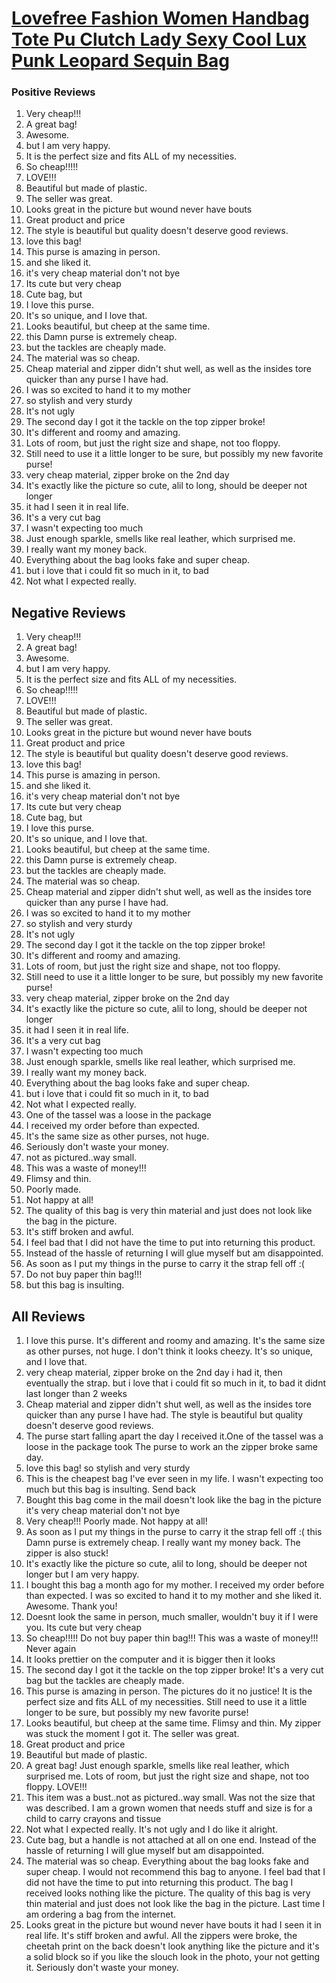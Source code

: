 # [Lovefree Fashion Women Handbag Tote Pu Clutch Lady Sexy Cool Lux Punk Leopard Sequin Bag](https://products.checkmycream.com/products/Lovefree-Fashion-Women-Handbag-Tote-Pu-Clutch-Lady-Sexy-Cool-Lux-Punk-Leopard-Sequin-Bag.html)

### Positive Reviews

<ol>
      <li>Very cheap!!!</li>
      <li>A great bag!</li>
      <li>Awesome.</li>
      <li>but I am very happy.</li>
      <li>It is the perfect size and fits ALL of my necessities.</li>
      <li>So cheap!!!!!</li>
      <li>LOVE!!!</li>
      <li>Beautiful but made of plastic.</li>
      <li>The seller was great.</li>
      <li>Looks great in the picture but wound never have bouts</li>
      <li>Great product and price</li>
      <li>The style is beautiful but quality doesn&#x27;t deserve good reviews.</li>
      <li>love this bag!</li>
      <li>This purse is amazing in person.</li>
      <li>and she liked it.</li>
      <li>it&#x27;s very cheap material don&#x27;t not bye</li>
      <li>Its cute but very cheap</li>
      <li>Cute bag, but</li>
      <li>I love this purse.</li>
      <li>It&#x27;s so unique, and I love that.</li>
      <li>Looks beautiful, but cheep at the same time.</li>
      <li>this Damn purse is extremely cheap.</li>
      <li>but the tackles are cheaply made.</li>
      <li>The material was so cheap.  </li>
      <li>Cheap material and zipper didn&#x27;t shut well, as well as the insides tore quicker than any purse I have had.  </li>
      <li>I was so excited to hand it to my mother</li>
      <li>so stylish and very sturdy</li>
      <li>It&#x27;s not ugly</li>
      <li>The second day I got it the tackle on the top zipper broke!</li>
      <li>It&#x27;s different and roomy and amazing.</li>
      <li>Lots of room, but just the right size and shape, not too floppy.</li>
      <li>Still need to use it a little longer to be sure, but possibly my new favorite purse!</li>
      <li>very cheap material, zipper broke on the 2nd day</li>
      <li>It&#x27;s exactly like the picture so cute, alil to long, should be deeper not longer</li>
      <li>it had I seen it in real life.  </li>
      <li>It&#x27;s a very cut bag</li>
      <li>I wasn&#x27;t expecting too much</li>
      <li>Just enough sparkle, smells like real leather, which surprised me.</li>
      <li>I really want my money back.</li>
      <li>Everything about the bag looks fake and super cheap.  </li>
      <li>but i love that i could fit so much in it, to bad</li>
      <li>Not what I expected really.</li>
</ol>


<h2>Negative Reviews</h2>
<ol>
<li> Very cheap!!!</li>
<li> A great bag!</li>
<li> Awesome.</li>
<li> but I am very happy.</li>
<li> It is the perfect size and fits ALL of my necessities.</li>
<li> So cheap!!!!!</li>
<li> LOVE!!!</li>
<li> Beautiful but made of plastic.</li>
<li> The seller was great.</li>
<li> Looks great in the picture but wound never have bouts</li>
<li> Great product and price</li>
<li> The style is beautiful but quality doesn&#x27;t deserve good reviews.</li>
<li> love this bag!</li>
<li> This purse is amazing in person.</li>
<li> and she liked it.</li>
<li> it&#x27;s very cheap material don&#x27;t not bye</li>
<li> Its cute but very cheap</li>
<li> Cute bag, but</li>
<li> I love this purse.</li>
<li> It&#x27;s so unique, and I love that.</li>
<li> Looks beautiful, but cheep at the same time.</li>
<li> this Damn purse is extremely cheap.</li>
<li> but the tackles are cheaply made.</li>
<li> The material was so cheap.  </li>
<li> Cheap material and zipper didn&#x27;t shut well, as well as the insides tore quicker than any purse I have had.  </li>
<li> I was so excited to hand it to my mother</li>
<li> so stylish and very sturdy</li>
<li> It&#x27;s not ugly</li>
<li> The second day I got it the tackle on the top zipper broke!</li>
<li> It&#x27;s different and roomy and amazing.</li>
<li> Lots of room, but just the right size and shape, not too floppy.</li>
<li> Still need to use it a little longer to be sure, but possibly my new favorite purse!</li>
<li> very cheap material, zipper broke on the 2nd day</li>
<li> It&#x27;s exactly like the picture so cute, alil to long, should be deeper not longer</li>
<li> it had I seen it in real life.  </li>
<li> It&#x27;s a very cut bag</li>
<li> I wasn&#x27;t expecting too much</li>
<li> Just enough sparkle, smells like real leather, which surprised me.</li>
<li> I really want my money back.</li>
<li> Everything about the bag looks fake and super cheap.  </li>
<li> but i love that i could fit so much in it, to bad</li>
<li> Not what I expected really.</li>
<li> One of the tassel was a loose in the package</li>
<li> I received my order before than expected.</li>
<li> It&#x27;s the same size as other purses, not huge.</li>
<li> Seriously don&#x27;t waste your money.</li>
<li> not as pictured..way small.  </li>
<li> This was a waste of money!!!</li>
<li> Flimsy and thin.</li>
<li> Poorly made.</li>
<li> Not happy at all!</li>
<li> The quality of this bag is very thin material and just does not look like the bag in the picture.  </li>
<li> It&#x27;s stiff broken and awful.  </li>
<li> I feel bad that I did not have the time to put into returning this product.  </li>
<li> Instead of the hassle of returning I will glue myself but am disappointed.</li>
<li> As soon as I put my things in the purse to carry it the strap fell off :(</li>
<li> Do not buy paper thin bag!!!</li>
<li> but this bag is insulting.</li>
</ol>

<h2>All Reviews</h2>

<ol>
    <li> I love this purse. It&#x27;s different and roomy and amazing. It&#x27;s the same size as other purses, not huge. I don&#x27;t think it looks cheezy. It&#x27;s so unique, and I love that.</li>
    <li> very cheap material, zipper broke on the 2nd day i had it, then eventually the strap. but i love that i could fit so much in it, to bad it didnt last longer than 2 weeks</li>
    <li> Cheap material and zipper didn&#x27;t shut well, as well as the insides tore quicker than any purse I have had.  The style is beautiful but quality doesn&#x27;t deserve good reviews.</li>
    <li> The  purse start falling apart the day I received it.One of the tassel was a loose in the package took The purse  to work an the zipper broke same day.</li>
    <li> love this bag! so stylish and very sturdy</li>
    <li> This is the cheapest bag I&#x27;ve ever seen in my life. I wasn&#x27;t expecting too much but this bag is insulting. Send back</li>
    <li> Bought this bag come in the mail doesn&#x27;t look like the bag in the picture it&#x27;s very cheap material don&#x27;t not bye</li>
    <li> Very cheap!!! Poorly made. Not happy at all!</li>
    <li> As soon as I put my things in the purse to carry it the strap fell off :( this Damn purse is extremely cheap. I really want my money back. The zipper is also stuck!</li>
    <li> It&#x27;s exactly like the picture so cute, alil to long, should be deeper not longer but I am very happy.</li>
    <li> I bought this bag a month ago for my mother. I received my order before than expected. I was so excited to hand it to my mother and she liked it. Awesome. Thank you!</li>
    <li> Doesnt look the same in person, much smaller, wouldn&#x27;t buy it if I were you. Its cute but very cheap</li>
    <li> So cheap!!!!! Do not buy paper thin bag!!! This was a waste of money!!! Never again</li>
    <li> It looks prettier on the computer and it is bigger then it looks</li>
    <li> The second day I got it the tackle on the top zipper broke! It&#x27;s a very cut bag but the tackles are cheaply made.</li>
    <li> This purse is amazing in person. The pictures do it no justice! It is the perfect size and fits ALL of my necessities. Still need to use it a little longer to be sure, but possibly my new favorite purse!</li>
    <li> Looks beautiful, but cheep at the same time. Flimsy and thin. My zipper was stuck the moment I got it. The seller was great.</li>
    <li> Great product and price</li>
    <li> Beautiful but made of plastic.</li>
    <li> A great bag! Just enough sparkle, smells like real leather, which surprised me. Lots of room, but just the right size and shape, not too floppy. LOVE!!!</li>
    <li> This item was a bust..not as pictured..way small.  Was not the size that was described.  I am a grown women that needs stuff and size is for a child to carry crayons and tissue</li>
    <li> Not what I expected really. It&#x27;s not ugly and I do like it alright.</li>
    <li> Cute bag, but a handle is not attached at all on one end. Instead of the hassle of returning I will glue myself but am disappointed.</li>
    <li> The material was so cheap.  Everything about the bag looks fake and super cheap.  I would not recommend this bag to anyone.  I feel bad that I did not have the time to put into returning this product.  The bag I received looks nothing like the picture.  The quality of this bag is very thin material and just does not look like the bag in the picture.  Last time I am ordering a bag from the internet.</li>
    <li> Looks great in the picture but wound never have bouts it had I seen it in real life.  It&#x27;s stiff broken and awful.  All the zippers were broke,  the cheetah print on the back doesn&#x27;t look anything like the picture and it&#x27;s a solid block so if you like the slouch look in the photo,  your not getting it.  Seriously don&#x27;t waste your money.</li>
</ol>




